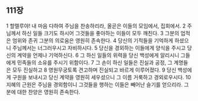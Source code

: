 ## 111장
1 할렐루야! 내 마음 다하여 주님을 찬송하리라, 올곧은 이들의 모임에서, 집회에서.
2 주님께서 하신 일들 크기도 하시어 그것들을 좋아하는 이들이 모두 깨친다.
3 그분의 업적은 엄위와 존귀 그분의 의로움은 영원히 존속한다.
4 당신의 기적들을 기억하게 하셨으니 주님께서는 너그러우시고 자비하시다.
5 당신을 경외하는 이들에게 양식을 주시고 당신의 계약을 언제나 기억하신다.
6 그 하신 일들의 위력을 당신 백성에게 알리시니 그들에게 민족들의 소유를 주시기 위함이다.
7 그 손이 하신 일들은 진실과 공정, 그 계명들은 모두 진실하고
8 영원무궁토록 견고하며 진실되고 바르게 이루어졌다.
9 당신 백성에게 구원을 보내시고 당신 계약을 영원히 세우셨으니 그 이름 거룩하고 경외로우시다.
10 지혜의 근원은 주님을 경외함이니 그것들을 행하는 이들은 빼어난 슬기를 얻으리라. 그분에 대한 찬양은 영원히 존속한다.
